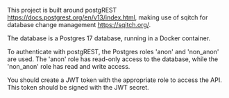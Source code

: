 This project is built around postgREST https://docs.postgrest.org/en/v13/index.html, making use of sqitch for database change management https://sqitch.org/.
 
The database is a Postgres 17 database, running in a Docker container.

To authenticate with postgREST, the Postgres roles 'anon' and 'non_anon' are used. The 'anon' role has read-only access to the database, while the 'non_anon' role has read and write access.

You should create a JWT token with the appropriate role to access the API. This token should be signed with the JWT secret.